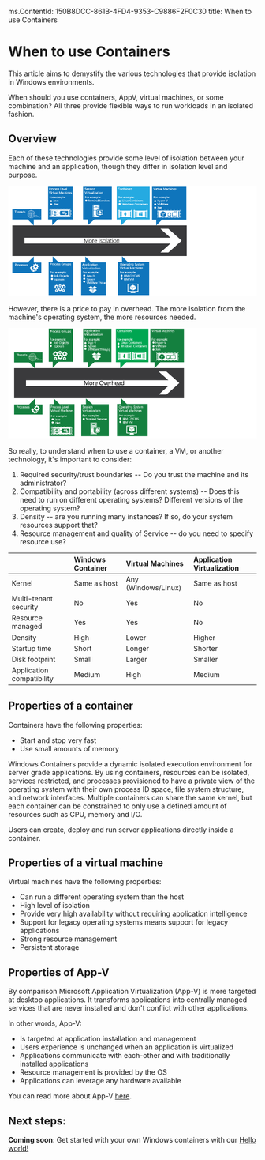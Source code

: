 ms.ContentId: 150B8DCC-861B-4FD4-9353-C9886F2F0C30
title: When to use Containers


# When to use Containers #

This article aims to demystify the various technologies that provide isolation in Windows environments.

When should you use containers, AppV, virtual machines, or some combination?  All three provide flexible ways to run workloads in an isolated fashion.

## Overview ##

Each of these technologies provide some level of isolation between your machine and an application, though they differ in isolation level and purpose.

![The continuum of isolation](media/isolationSpectrum.png)

However, there is a price to pay in overhead.  The more isolation from the machine's operating system, the more resources needed.

![The continuum of resource use](media/overheadSpectrum.png)

So really, to understand when to use a container, a VM, or another technology, it's important to consider:
1.  Required security/trust boundaries -- Do you trust the machine and its administrator?
2.  Compatibility and portability (across different systems) -- Does this need to run on different operating systems?  Different versions of the operating system?
3.  Density -- are you running many instances?  If so, do your system resources support that?
4.  Resource management and quality of Service -- do you need to specify resource use?




|  | **Windows Container** | **Virtual Machines** |  **Application Virtualization** |
|:-----|:-----|:-----|:-----|
|Kernel| Same as host | Any (Windows/Linux)| Same as host |
|Multi-tenant security | No | Yes | No |
|Resource managed | Yes | Yes | No |
|Density | High | Lower | Higher |
|Startup time | Short | Longer | Shorter |
|Disk footprint | Small | Larger | Smaller |
|Application compatibility | Medium | High | Medium |

## Properties of a container ##
Containers have the following properties:
- Start and stop very fast
- Use small amounts of memory

Windows Containers provide a dynamic isolated execution environment for server grade applications.  By using containers, resources can be isolated, services restricted, and processes provisioned to have a private view of the operating system with their own process ID space, file system structure, and network interfaces. Multiple containers can share the same kernel, but each container can be constrained to only use a defined amount of resources such as CPU, memory and I/O.

Users can create, deploy and run server applications directly inside a container.


## Properties of a virtual machine ##

Virtual machines have the following properties:
- Can run a different operating system than the host
- High level of isolation
- Provide very high availability without requiring application intelligence
- Support for legacy operating systems means support for legacy applications 
- Strong resource management
- Persistent storage


## Properties of App-V ##

By comparison Microsoft Application Virtualization (App-V) is more targeted at desktop applications. It transforms applications into centrally managed services that are never installed and don't conflict with other applications.

In other words, App-V:
- Is targeted at application installation and management
- Users experience is unchanged when an application is virtualized
- Applications communicate with each-other and with traditionally installed applications
- Resource management is provided by the OS
- Applications can leverage any hardware available

You can read more about App-V [here](http://technet.microsoft.com/windows/hh826068.aspx).

## Next steps: ##
**Coming soon**: Get started with your own Windows containers with our [Hello world!](..\quick_start\hello_world.md)
